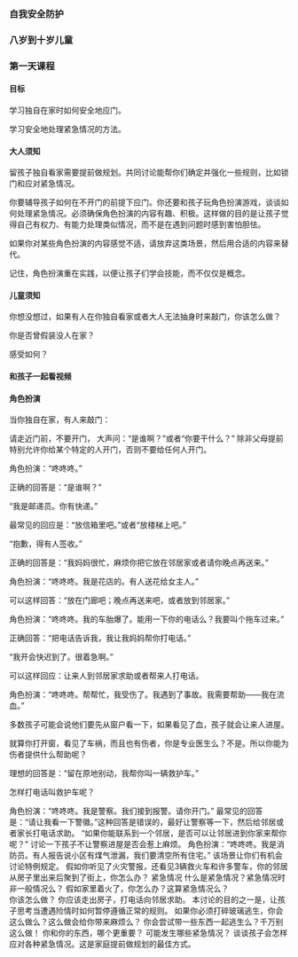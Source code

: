 ### 自我安全防护

### 八岁到十岁儿童 

### 第一天课程 

#### 目标

学习独自在家时如何安全地应门。 

学习安全地处理紧急情况的方法。

#### 大人须知

留孩子独自看家需要提前做规划。共同讨论能帮你们确定并强化一些规则，比如锁门和应对紧急情况。

你要辅导孩子如何在不开门的前提下应门。你还要和孩子玩角色扮演游戏，谈谈如何处理紧急情况。必须确保角色扮演的内容有趣、积极。这样做的目的是让孩子觉得自己有权力、有能力处理类似情况，而不是在遇到问题时感到害怕胆怯。

如果你对某些角色扮演的内容感觉不适，请放弃这类场景，然后用合适的内容来替代。

记住，角色扮演重在实践，以便让孩子们学会技能，而不仅仅是概念。

#### 儿童须知

你想没想过，如果有人在你独自看家或者大人无法抽身时来敲门，你该怎么做？

你是否曾假装没人在家？

感受如何？

#### 和孩子一起看视频 

#### 角色扮演

当你独自在家，有人来敲门：

请走近门前，不要开门，
大声问：“是谁啊？”或者“你要干什么？”
除非父母提前特别允许你给某个特定的人开门，否则不要给任何人开门。

角色扮演：“咚咚咚。”

正确的回答是：“是谁啊？”

“我是邮递员。你有快递。”

最常见的回应是：“放信箱里吧。”或者“放楼梯上吧。”

“抱歉，得有人签收。”

正确的回答是：“我妈妈很忙，麻烦你把它放在邻居家或者请你晚点再送来。”

角色扮演：“咚咚咚。我是花店的。有人送花给女主人。”

可以这样回答：“放在门廊吧；晚点再送来吧，或者放到邻居家。”

角色扮演：“咚咚咚。我的车胎爆了。能用一下你的电话么？我要叫个拖车过来。”

正确回答：“把电话告诉我，我让我妈妈帮你打电话。”

“我开会快迟到了。很着急啊。”

可以这样回应：让来人到邻居家求助或者帮来人打电话。

角色扮演：“咚咚咚。帮帮忙，我受伤了。我遇到了事故。我需要帮助——我在流血。”

多数孩子可能会说他们要先从窗户看一下，如果看见了血，孩子就会让来人进屋。

就算你打开窗，看见了车祸，而且也有伤者，你是专业医生么？不是。所以你能为伤者提供什么帮助呢？

理想的回答是：“留在原地别动，我帮你叫一辆救护车。”

怎样打电话叫救护车呢？

角色扮演：“咚咚咚。我是警察。我们接到报警。请你开门。”
最常见的回答是：“请让我看一下警徽。”这种回答是错误的，最好让警察等一下，然后给邻居或者家长打电话求助。
“如果你能联系到一个邻居，是否可以让邻居进到你家来帮你呢？”
讨论一下孩子不让警察进屋是否会惹上麻烦。 
角色扮演：“咚咚咚。我是消防员。有人报告说小区有煤气泄漏，我们要清空所有住宅。”
该场景让你们有机会讨论特例规定。
假如你听见了火灾警报，还看见3辆救火车和许多警车，你的邻居从房子里出来后聚到了街上，你怎么办？
紧急情况
什么是紧急情况？紧急情况时非一般情况么？
假如家里着火了，你怎么办？这算紧急情况么？  
你该怎么做？
你应该走出房子，打电话向邻居求助。
 本讨论的目的之一是，让孩子思考当遭遇险情时如何暂停遵循正常的规则。
如果你必须打碎玻璃逃生，你会这么做么？这么做会给你带来麻烦么？
你会尝试带一些东西一起逃生么？千万别这么做！
你和你的东西，哪个更重要？ 
可能发生哪些紧急情况？
谈谈孩子会怎样应对各种紧急情况。这是家庭提前做规划的最佳方式。

